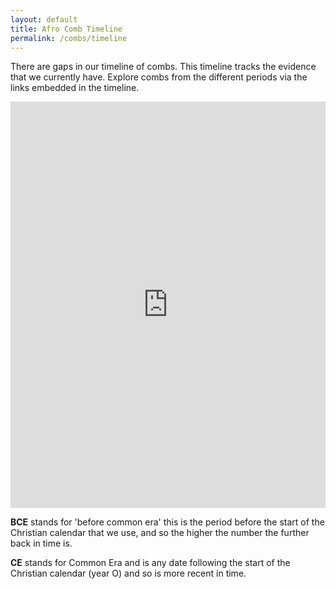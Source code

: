 ```yaml
---
layout: default
title: Afro Comb Timeline
permalink: /combs/timeline
---
```

There are gaps in our timeline of combs. This timeline tracks the evidence that we currently have. Explore combs from the different periods via the links embedded in the timeline.

<iframe src='https://cdn.knightlab.com/libs/timeline3/latest/embed/index.html?source=1OVpcK6srPgN53IBFqZJvuDSjjlaV6tFQ_E_T6QdDqZI&font=Georgia-Helvetica&lang=en&start_at_end=true&hash_bookmark=true&initial_zoom=2&height=650' width='100%' height='650' webkitallowfullscreen mozallowfullscreen allowfullscreen frameborder='0'></iframe>

**BCE** stands for 'before common era' this is the period before the start of the Christian calendar that we use, and so the higher the number the further back in time is.

**CE** stands for Common Era and is any date following the start of the Christian calendar (year O) and so is more recent in time.
